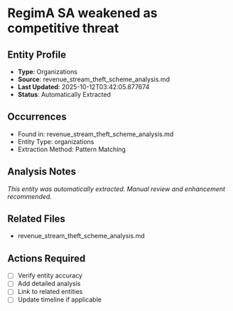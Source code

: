 # RegimA SA weakened as competitive threat

## Entity Profile
- **Type**: Organizations
- **Source**: revenue_stream_theft_scheme_analysis.md
- **Last Updated**: 2025-10-12T03:42:05.877674
- **Status**: Automatically Extracted

## Occurrences
- Found in: revenue_stream_theft_scheme_analysis.md
- Entity Type: organizations
- Extraction Method: Pattern Matching

## Analysis Notes
*This entity was automatically extracted. Manual review and enhancement recommended.*

## Related Files
- revenue_stream_theft_scheme_analysis.md

## Actions Required
- [ ] Verify entity accuracy
- [ ] Add detailed analysis
- [ ] Link to related entities
- [ ] Update timeline if applicable
